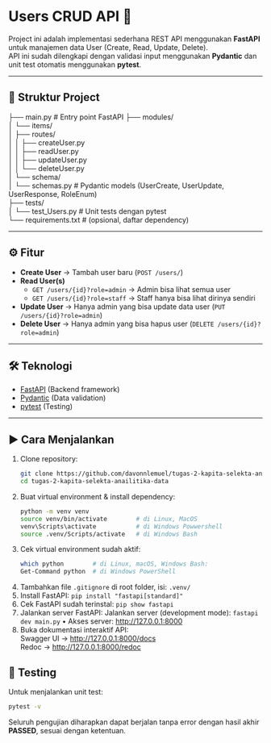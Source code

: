 # Users CRUD API 🚀

Project ini adalah implementasi sederhana REST API menggunakan **FastAPI** untuk manajemen data User (Create, Read, Update, Delete).  
API ini sudah dilengkapi dengan validasi input menggunakan **Pydantic** dan unit test otomatis menggunakan **pytest**.

---

## 📂 Struktur Project
├── main.py # Entry point FastAPI
├── modules/ <br>
│ └── items/ <br>
│ ├── routes/ <br>
│ │ ├── createUser.py <br>
│ │ ├── readUser.py <br>
│ │ ├── updateUser.py <br>
│ │ └── deleteUser.py <br>
│ └── schema/ <br>
│ └── schemas.py # Pydantic models (UserCreate, UserUpdate, UserResponse, RoleEnum) <br>
├── tests/ <br>
│ └── test_Users.py # Unit tests dengan pytest <br>
└── requirements.txt # (opsional, daftar dependency) <br>

---

## ⚙️ Fitur
- **Create User** → Tambah user baru (`POST /users/`)
- **Read User(s)**  
  - `GET /users/{id}?role=admin` → Admin bisa lihat semua user  
  - `GET /users/{id}?role=staff` → Staff hanya bisa lihat dirinya sendiri
- **Update User** → Hanya admin yang bisa update data user (`PUT /users/{id}?role=admin`)
- **Delete User** → Hanya admin yang bisa hapus user (`DELETE /users/{id}?role=admin`)

---

## 🛠️ Teknologi
- [FastAPI](https://fastapi.tiangolo.com/) (Backend framework)
- [Pydantic](https://docs.pydantic.dev/) (Data validation)
- [pytest](https://docs.pytest.org/) (Testing)

---

## ▶️ Cara Menjalankan

1. Clone repository:
   ```bash
   git clone https://github.com/davonnlemuel/tugas-2-kapita-selekta-anailitika-data.git
   cd tugas-2-kapita-selekta-anailitika-data
    ```
2. Buat virtual environment & install dependency:
    ```bash
    python -m venv venv
    source venv/bin/activate        # di Linux, MacOS
    venv\Scripts\activate           # di Windows Powwershell
    source .venv/Scripts/activate   # di Windows Bash
    ```
3. Cek virtual environment sudah aktif:
    ```bash
    which python        # di Linux, macOS, Windows Bash: 
    Get-Command python  # di Windows PowerShell
    ```
5.  Tambahkan file `.gitignore` di root folder, isi: `.venv/`
6. Install FastAPI: `pip install "fastapi[standard]"`
7.  Cek FastAPI sudah terinstal: `pip show fastapi`
8. Jalankan server FastAPI:
Jalankan server (development mode): `fastapi dev main.py`
• Akses server: http://127.0.0.1:8000
9. Buka dokumentasi interaktif API: <br>
Swagger UI → http://127.0.0.1:8000/docs <br>
Redoc → http://127.0.0.1:8000/redoc

## 🧪 Testing
Untuk menjalankan unit test:
```bash
pytest -v
```
Seluruh pengujian diharapkan dapat berjalan tanpa error dengan hasil akhir **PASSED**, sesuai dengan ketentuan.
